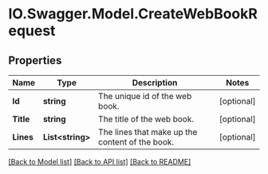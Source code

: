 # IO.Swagger.Model.CreateWebBookRequest
## Properties

Name | Type | Description | Notes
------------ | ------------- | ------------- | -------------
**Id** | **string** | The unique id of the web book. | [optional] 
**Title** | **string** | The title of the web book. | [optional] 
**Lines** | **List&lt;string&gt;** | The lines that make up the content of the book. | [optional] 

[[Back to Model list]](../README.md#documentation-for-models) [[Back to API list]](../README.md#documentation-for-api-endpoints) [[Back to README]](../README.md)

